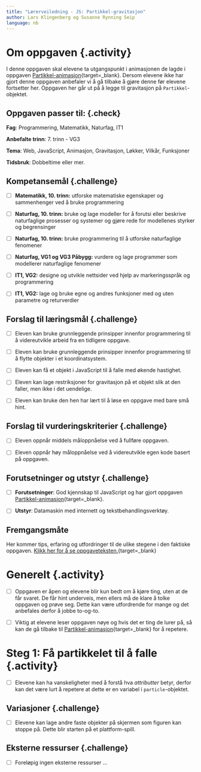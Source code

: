 ```yaml
---
title: "Lærerveiledning - JS: Partikkel-gravitasjon"
author: Lars Klingenberg og Susanne Rynning Seip
language: nb
---
```



# Om oppgaven {.activity}

I denne oppgaven skal elevene ta utgangspunkt i animasjonen de lagde i oppgaven
[Partikkel-animasjon](../partikkel_animasjon/partikkel_animasjon.html){target=_blank}. Dersom
elevene ikke har gjort denne oppgaven anbefaler vi å gå tilbake å gjøre denne
før elevene fortsetter her. Oppgaven her går ut på å legge til gravitasjon på
`Partikkel`-objektet.

## Oppgaven passer til: {.check}

__Fag__: Programmering, Matematikk, Naturfag, IT1

__Anbefalte trinn__: 7. trinn - VG3

__Tema__: Web, JavaScript, Animasjon, Gravitasjon, Løkker, Vilkår, Funksjoner

__Tidsbruk__: Dobbeltime eller mer.

## Kompetansemål {.challenge}

- [ ] __Matematikk, 10. trinn:__ utforske matematiske egenskaper og sammenhenger ved å bruke programmering

- [ ] __Naturfag, 10. trinn:__ bruke og lage modeller for å forutsi eller beskrive naturfaglige prosesser og systemer og gjøre rede for modellenes styrker og begrensinger

- [ ] __Naturfag, 10. trinn:__ bruke programmering til å utforske naturfaglige fenomener

- [ ] __Naturfag, VG1 og VG3 Påbygg:__ vurdere og lage programmer som modellerer naturfaglige fenomener

- [ ] __IT1, VG2:__ designe og utvikle nettsider ved hjelp av markeringsspråk og programmering

- [ ] __IT1, VG2:__ lage og bruke egne og andres funksjoner med og uten parametre og returverdier

## Forslag til læringsmål {.challenge}

- [ ] Eleven kan bruke grunnleggende prinsipper innenfor programmering til å
  videreutvikle arbeid fra en tidligere oppgave.

- [ ] Eleven kan bruke grunnleggende prinsipper innenfor programmering til å
  flytte objekter i et koordinatsystem.

- [ ] Eleven kan få et objekt i JavaScript til å falle med økende hastighet.

- [ ] Eleven kan lage restriksjoner for gravitasjon på et objekt slik at den
  faller, men ikke i det uendelige.

- [ ] Eleven kan bruke den hen har lært til å løse en oppgave med bare små hint.

## Forslag til vurderingskriterier {.challenge}

- [ ] Eleven oppnår middels måloppnåelse ved å fullføre oppgaven.

- [ ] Eleven oppnår høy måloppnåelse ved å videreutvikle egen kode basert på
  oppgaven.

## Forutsetninger og utstyr {.challenge}

- [ ] __Forutsetninger__: God kjennskap til JavaScript og har gjort oppgaven
  [Partikkel-animasjon](../partikkel_animasjon/partikkel_animasjon.html){target=_blank}.

- [ ] __Utstyr__: Datamaskin med internett og tekstbehandlingsverktøy.

## Fremgangsmåte

Her kommer tips, erfaring og utfordringer til de ulike stegene i den faktiske
oppgaven. [Klikk her for å se
oppgaveteksten.](../partikkel_gravitasjon/partikkel_gravitasjon.html){target=_blank}


# Generelt {.activity}

- [ ] Oppgaven er åpen og elevene blir kun bedt om å kjøre ting, uten at de får
  svaret. De får hint underveis, men ellers må de klare å tolke oppgaven og
  prøve seg. Dette kan være utfordrende for mange og det anbefales derfor å
  jobbe to-og-to.

- [ ] Viktig at elevene leser oppgaven nøye og hvis det er ting de lurer på, så
  kan de gå tilbake til
  [Partikkel-animasjon](../partikkel_animasjon/partikkel_animasjon.html){target=_blank} for å
  repetere.


# Steg 1: Få partikkelet til å falle {.activity}

- [ ] Elevene kan ha vanskeligheter med å forstå hva _attributter_ betyr, derfor
  kan det være lurt å repetere at dette er en variabel i `particle`-objektet.

## Variasjoner {.challenge}

- [ ] Elevene kan lage andre faste objekter på skjermen som figuren kan stoppe
  på. Dette blir starten på et plattform-spill.

## Eksterne ressurser {.challenge}

- [ ] Foreløpig ingen eksterne ressurser ...
